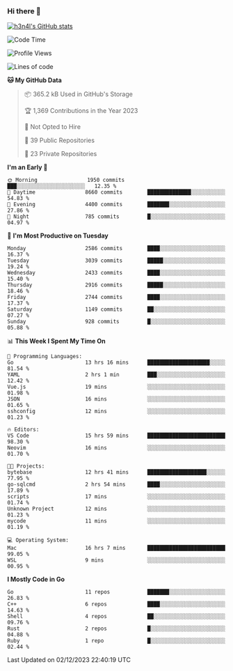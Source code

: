 ### Hi there 👋

[![h3n4l's GitHub stats](https://github-readme-stats.vercel.app/api?username=h3n4l&count_private=true&show_icons=true&theme=radical)](https://github.com/h3n4l/github-readme-stats)

<!--START_SECTION:waka-->
![Code Time](http://img.shields.io/badge/Code%20Time-1%2C747%20hrs%2018%20mins-blue)

![Profile Views](http://img.shields.io/badge/Profile%20Views-1-blue)

![Lines of code](https://img.shields.io/badge/From%20Hello%20World%20I%27ve%20Written-4.1%20million%20lines%20of%20code-blue)

**🐱 My GitHub Data** 

> 📦 365.2 kB Used in GitHub's Storage 
 > 
> 🏆 1,369 Contributions in the Year 2023
 > 
> 🚫 Not Opted to Hire
 > 
> 📜 39 Public Repositories 
 > 
> 🔑 23 Private Repositories 
 > 
**I'm an Early 🐤** 

```text
🌞 Morning                1950 commits        ███░░░░░░░░░░░░░░░░░░░░░░   12.35 % 
🌆 Daytime                8660 commits        ██████████████░░░░░░░░░░░   54.83 % 
🌃 Evening                4400 commits        ███████░░░░░░░░░░░░░░░░░░   27.86 % 
🌙 Night                  785 commits         █░░░░░░░░░░░░░░░░░░░░░░░░   04.97 % 
```
📅 **I'm Most Productive on Tuesday** 

```text
Monday                   2586 commits        ████░░░░░░░░░░░░░░░░░░░░░   16.37 % 
Tuesday                  3039 commits        █████░░░░░░░░░░░░░░░░░░░░   19.24 % 
Wednesday                2433 commits        ████░░░░░░░░░░░░░░░░░░░░░   15.40 % 
Thursday                 2916 commits        █████░░░░░░░░░░░░░░░░░░░░   18.46 % 
Friday                   2744 commits        ████░░░░░░░░░░░░░░░░░░░░░   17.37 % 
Saturday                 1149 commits        ██░░░░░░░░░░░░░░░░░░░░░░░   07.27 % 
Sunday                   928 commits         █░░░░░░░░░░░░░░░░░░░░░░░░   05.88 % 
```


📊 **This Week I Spent My Time On** 

```text
💬 Programming Languages: 
Go                       13 hrs 16 mins      ████████████████████░░░░░   81.54 % 
YAML                     2 hrs 1 min         ███░░░░░░░░░░░░░░░░░░░░░░   12.42 % 
Vue.js                   19 mins             ░░░░░░░░░░░░░░░░░░░░░░░░░   01.98 % 
JSON                     16 mins             ░░░░░░░░░░░░░░░░░░░░░░░░░   01.65 % 
sshconfig                12 mins             ░░░░░░░░░░░░░░░░░░░░░░░░░   01.23 % 

🔥 Editors: 
VS Code                  15 hrs 59 mins      █████████████████████████   98.30 % 
Neovim                   16 mins             ░░░░░░░░░░░░░░░░░░░░░░░░░   01.70 % 

🐱‍💻 Projects: 
bytebase                 12 hrs 41 mins      ███████████████████░░░░░░   77.95 % 
go-sqlcmd                2 hrs 54 mins       ████░░░░░░░░░░░░░░░░░░░░░   17.89 % 
scripts                  17 mins             ░░░░░░░░░░░░░░░░░░░░░░░░░   01.74 % 
Unknown Project          12 mins             ░░░░░░░░░░░░░░░░░░░░░░░░░   01.23 % 
mycode                   11 mins             ░░░░░░░░░░░░░░░░░░░░░░░░░   01.19 % 

💻 Operating System: 
Mac                      16 hrs 7 mins       █████████████████████████   99.05 % 
WSL                      9 mins              ░░░░░░░░░░░░░░░░░░░░░░░░░   00.95 % 
```

**I Mostly Code in Go** 

```text
Go                       11 repos            ███████░░░░░░░░░░░░░░░░░░   26.83 % 
C++                      6 repos             ████░░░░░░░░░░░░░░░░░░░░░   14.63 % 
Shell                    4 repos             ██░░░░░░░░░░░░░░░░░░░░░░░   09.76 % 
Rust                     2 repos             █░░░░░░░░░░░░░░░░░░░░░░░░   04.88 % 
Ruby                     1 repo              █░░░░░░░░░░░░░░░░░░░░░░░░   02.44 % 
```




 Last Updated on 02/12/2023 22:40:19 UTC
<!--END_SECTION:waka-->

